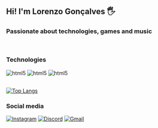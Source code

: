 ## Hi! I'm Lorenzo Gonçalves 🖐️

### Passionate about technologies, games and music

<br> 

### <strong>Technologies</strong> <img src="https://camo.githubusercontent.com/77deeca179c3cdcb7bb29d0de56c13cf3404821119c2e67ee7842e9ad4905328/68747470733a2f2f64726976652e676f6f676c652e636f6d2f75633f6578706f72743d766965772669643d31355f39435f5675332d6c755773625a51555933483071616a394d32457155546c" width="15" align="center">


<div>
    <img align="center" alt=html5 src="https://img.shields.io/badge/HTML5-E34F26?style=for-the-badge&logo=html5&logoColor=white">
    <img align="center" alt=html5 src="https://img.shields.io/badge/CSS3-1572B6?style=for-the-badge&logo=css3&logoColor=white">
    <img align="center" alt=html5 src="https://img.shields.io/badge/JavaScript-F7DF1E?style=for-the-badge&logo=javascript&logoColor=black">
</div>

<br>

[![Top Langs](https://github-readme-stats.vercel.app/api/top-langs/?username=Lorenzo-lima&layout=compact)](https://github.com/lorenzo-lima/)

### <strong>Social media</strong>

[![Instagram](https://img.shields.io/badge/Instagram-E4405F?style=for-the-badge&logo=instagram&logoColor=white)](https://www.instagram.com/lorenzolimag_/)
[![Discord](https://img.shields.io/badge/Discord-7289DA?style=for-the-badge&logo=discord&logoColor=white)](https://discord.gg/3VBbX5Yr)
[![Gmail](https://img.shields.io/badge/Gmail-D14836?style=for-the-badge&logo=gmail&logoColor=white)](mailto:lorenzolimayt@gmail.com)

